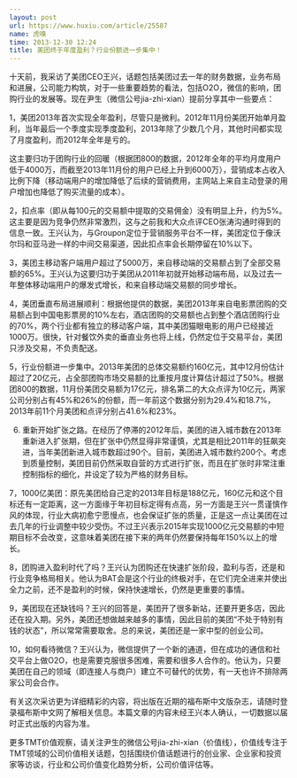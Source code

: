 ```yaml
---
layout: post
url: https://www.huxiu.com/article/25587
name: 虎嗅
time: 2013-12-30 12:24
title: 美团终于年度盈利？行业份额进一步集中！
---
```

十天前，我采访了美团CEO王兴，话题包括美团过去一年的财务数据，业务布局和进展，公司能力构筑，对于一些重要趋势的看法，包括O2O，微信的影响，团购行业的发展等。现在尹生（微信公号jia-zhi-xian）提前分享其中一些要点：

1，美团2013年首次实现全年盈利，尽管只是微利。2012年11月份美团开始单月盈利，当年最后一个季度实现季度盈利，2013年除了少数几个月，其他时间都实现了月度盈利，而2012年全年是亏的。

这主要归功于团购行业的回暖（根据团800的数据，2012年全年的平均月度用户低于4000万，而截至2013年11月份的用户已经上升到6000万），营销成本占收入比例下降（移动端用户的增加降低了后续的营销费用，主网站上来自主动登录的用户增加也降低了购买流量的成本）。

2，扣点率（即从每100元的交易额中提取的交易佣金）没有明显上升，约为5%。这主要是因为竞争仍然非常激烈，这与之前我和大众点评CEO张涛沟通时得到的信息一致。王兴认为，与Groupon定位于营销服务平台不一样，美团定位于像沃尔玛和亚马逊一样的中间交易渠道，因此扣点率会长期停留在10%以下。

3，美团主移动客户端用户超过了5000万，来自移动端的交易额占到了全部交易额的65%。王兴认为这要归功于美团从2011年初就开始移动端布局，以及过去一年整体移动端用户的爆发式增长，和来自移动端交易额的同步增长。

4，美团垂直布局进展顺利：根据他提供的数据，美团2013年来自电影票团购的交易额占到中国电影票房的10%左右，酒店团购的交易额也占到整个酒店团购行业的70%，两个行业都有独立的移动客户端，其中美团猫眼电影的用户已经接近1000万。很快，针对餐饮外卖的垂直业务也将上线，仍然定位于交易平台，美团只涉及交易，不负责配送。

5，行业份额进一步集中。2013年美团的总体交易额约160亿元，其中12月份估计超过了20亿元，占全部团购市场交易额的比重按月度计算估计超过了50%。根据团800的数据，11月份美团交易额为17亿元，排名第二的大众点评为10亿元，两家公司分别占有45%和26%的份额，而一年前这个数据分别为29.4%和18.7%，2013年前11个月美团和点评分别占41.6%和23%。

6. 重新开始扩张之路。在经历了停滞的2012年后，美团的进入城市数在2013年重新进入扩张期，但在扩张中仍然显得非常谨慎，尤其是相比2011年的狂飙突进，当年美团新进入城市数超过90个。目前，美团进入城市数约200个。考虑到质量控制，美团目前仍然采取自营的方式进行扩张，而且在扩张时非常注重控制指标的细化，并设定了较为严格的财务目标。

7，1000亿美团：原先美团给自己定的2013年目标是188亿元，160亿元和这个目标还有一定距离，这一方面缘于年初目标定得有点高，另一方面是王兴一贯谨慎作风的体现，行业大病初愈宁愿慢点，也会保证扩张的质量，正是这一点让美团在过去几年的行业调整中较少受伤。不过王兴表示2015年实现1000亿元交易额的中短期目标不会改变，这意味着美团在接下来的两年仍然要保持每年150%以上的增长。

8，团购进入盈利时代了吗？王兴认为团购还在快速扩张阶段，盈利与否，还是和行业竞争格局相关。他认为BAT会是这个行业的终极对手，在它们完全进来并使出全力之前，还不是盈利的时候，保持快速增长，仍然是更重要的事情。

9，美团现在还缺钱吗？王兴的回答是，美团开了很多新站，还要开更多店，因此还在投入期。另外，美团还想做越来越多的事情，因此目前的美团“不处于特别有钱的状态”，所以常常需要取舍。总的来说，美团还是一家中型的创业公司。

10，如何看待微信？王兴认为，微信提供了一个新的通道，但在成功的通信和社交平台上做O2O，也是需要克服很多困难，需要和很多人合作的。他认为，只要美团在自己的领域（即连接人与商户）建立不可替代的优势，有一天也许不排除两家公司会合作。

有关这次采访更为详细精彩的内容，将出版在近期的福布斯中文版杂志，请随时登录福布斯中文网了解相关信息。本篇文章的内容未经王兴本人确认，一切数据以届时正式出版的内容为准。

更多TMT价值观察，请关注尹生的微信公号jia-zhi-xian（价值线），价值线专注于TMT领域的公司价值相关话题，包括围绕价值话题进行的创业家、企业家和投资家等访谈，行业和公司价值变化趋势分析，公司价值评估等。

